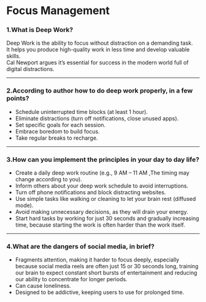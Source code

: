 # Focus Management

### 1.What is Deep Work?
Deep Work is the ability to focus without distraction on a demanding task.  
It helps you produce high-quality work in less time and develop valuable skills.  
Cal Newport argues it’s essential for success in the modern world full of digital distractions.

---

### 2.According to author how to do deep work properly, in a few points?
- Schedule uninterrupted time blocks (at least 1 hour).
- Eliminate distractions (turn off notifications, close unused apps).
- Set specific goals for each session.
- Embrace boredom to build focus.
- Take regular breaks to recharge.

---

### 3.How can you implement the principles in your day to day life?
- Create a daily deep work routine (e.g., 9 AM – 11 AM ,The timing may change according to you).
- Inform others about your deep work schedule to avoid interruptions.
- Turn off phone notifications and block distracting websites.
- Use simple tasks like walking or cleaning to let your brain rest (diffused mode).
- Avoid making unnecessary decisions, as they will drain your energy.
- Start hard tasks by working for just 30 seconds and gradually increasing time, because starting the work is often harder than the work itself.

---

### 4.What are the dangers of social media, in brief?
- Fragments attention, making it harder to focus deeply, especially because social media reels are often just 15 or 30 seconds long, training our brain to expect constant short bursts of entertainment and reducing our ability to concentrate for longer periods.
- Can cause loneliness.  
- Designed to be addictive, keeping users to use for prolonged time.    



